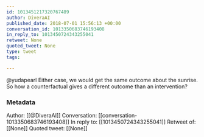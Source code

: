 ```yaml
---
id: 1013451217320767489
author: DiveraAI
published_date: 2018-07-01 15:56:13 +00:00
conversation_id: 1013350683746193408
in_reply_to: 1013450724343255041
retweet: None
quoted_tweet: None
type: tweet
tags:

---
```


@yudapearl Either case, we would get the same outcome about the sunrise. So how a counterfactual gives a different outcome than an intervention?

### Metadata

Author: [[@DiveraAI]]
Conversation: [[conversation-1013350683746193408]]
In reply to: [[1013450724343255041]]
Retweet of: [[None]]
Quoted tweet: [[None]]
